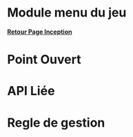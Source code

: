 # Module menu du jeu

**[Retour Page Inception](./00_Page_Inception.md)**

# Point Ouvert

# API Liée

# Regle de gestion

